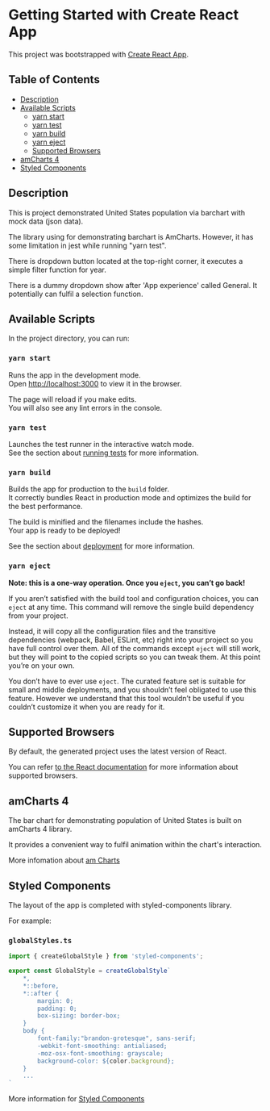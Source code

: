 # Getting Started with Create React App

This project was bootstrapped with [Create React App](https://github.com/facebook/create-react-app).

## Table of Contents

- [Description](#description)
- [Available Scripts](#available-scripts)
  - [yarn start](#yarn-start)
  - [yarn test](#yarn-test)
  - [yarn build](#yarn-build)
  - [yarn eject](#yarn-eject)
  - [Supported Browsers](#supported-browsers)
- [amCharts 4](#amcharts-4)
- [Styled Components](#styled-components)

## Description

This is project demonstrated United States population via barchart with mock data (json data).

The library using for demonstrating barchart is AmCharts. However, it has some limitation in jest while running "yarn test". 

There is dropdown button located at the top-right corner, it executes a simple filter function for year.

There is a dummy dropdown show after 'App experience' called General. It potentially can fulfil a selection function.   

## Available Scripts

In the project directory, you can run:

### `yarn start`

Runs the app in the development mode.\
Open [http://localhost:3000](http://localhost:3000) to view it in the browser.

The page will reload if you make edits.\
You will also see any lint errors in the console.

### `yarn test`

Launches the test runner in the interactive watch mode.\
See the section about [running tests](https://facebook.github.io/create-react-app/docs/running-tests) for more information.

### `yarn build`

Builds the app for production to the `build` folder.\
It correctly bundles React in production mode and optimizes the build for the best performance.

The build is minified and the filenames include the hashes.\
Your app is ready to be deployed!

See the section about [deployment](https://facebook.github.io/create-react-app/docs/deployment) for more information.

### `yarn eject`

**Note: this is a one-way operation. Once you `eject`, you can’t go back!**

If you aren’t satisfied with the build tool and configuration choices, you can `eject` at any time. This command will remove the single build dependency from your project.

Instead, it will copy all the configuration files and the transitive dependencies (webpack, Babel, ESLint, etc) right into your project so you have full control over them. All of the commands except `eject` will still work, but they will point to the copied scripts so you can tweak them. At this point you’re on your own.

You don’t have to ever use `eject`. The curated feature set is suitable for small and middle deployments, and you shouldn’t feel obligated to use this feature. However we understand that this tool wouldn’t be useful if you couldn’t customize it when you are ready for it.

## Supported Browsers

By default, the generated project uses the latest version of React.

You can refer [to the React documentation](https://reactjs.org/docs/react-dom.html#browser-support) for more information about supported browsers.

## amCharts 4

The bar chart for demonstrating population of United States is built on amCharts 4 library.

It provides a convenient way to fulfil animation within the chart's interaction.

More infomation about  [am Charts](https://www.amcharts.com/docs/v4/)

## Styled Components

The layout of the app is completed with styled-components library.

For example:

### `globalStyles.ts`

```ts
import { createGlobalStyle } from 'styled-components';

export const GlobalStyle = createGlobalStyle`
    *,
    *::before,
    *::after {
        margin: 0;
        padding: 0;
        box-sizing: border-box;
    }
    body {
        font-family:"brandon-grotesque", sans-serif;
        -webkit-font-smoothing: antialiased;
        -moz-osx-font-smoothing: grayscale;
        background-color: ${color.background};
    }
    ...
`

```

More information for [Styled Components](https://styled-components.com/)
